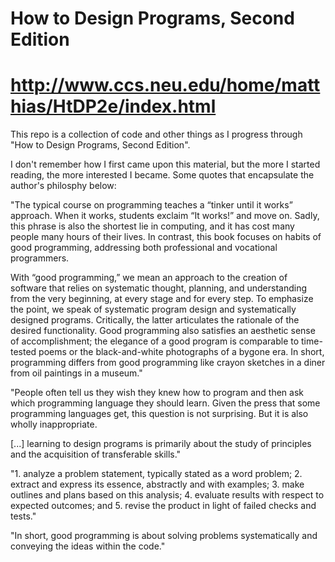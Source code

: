 # How to Design Programs, Second Edition
# http://www.ccs.neu.edu/home/matthias/HtDP2e/index.html

This repo is a collection of code and other things as I progress through "How to Design Programs, Second Edition".

I don't remember how I first came upon this material, but the more I started reading, the more interested I became. Some quotes that encapsulate the author's philosphy below:

"The typical course on programming teaches a “tinker until it works” approach. When it works, students exclaim “It works!” and move on. Sadly, this phrase is also the shortest lie in computing, and it has cost many people many hours of their lives. In contrast, this book focuses on habits of good programming, addressing both professional and vocational programmers.

With “good programming,” we mean an approach to the creation of software that relies on systematic thought, planning, and understanding from the very beginning, at every stage and for every step. To emphasize the point, we speak of systematic program design and systematically designed programs. Critically, the latter articulates the rationale of the desired functionality. Good programming also satisfies an aesthetic sense of accomplishment; the elegance of a good program is comparable to time-tested poems or the black-and-white photographs of a bygone era. In short, programming differs from good programming like crayon sketches in a diner from oil paintings in a museum."

"People often tell us they wish they knew how to program and then ask which programming language they should learn. Given the press that some programming languages get, this question is not surprising. But it is also wholly inappropriate.

[...] learning to design programs is primarily about the study of principles and the acquisition of transferable skills."

"1. analyze a problem statement, typically stated as a word problem;
2. extract and express its essence, abstractly and with examples;
3. make outlines and plans based on this analysis;
4. evaluate results with respect to expected outcomes; and
5. revise the product in light of failed checks and tests."

"In short, good programming is about solving problems systematically and conveying the ideas within the code."

